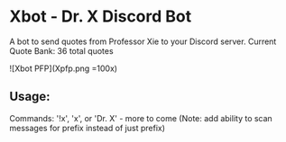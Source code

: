 # Xbot - Dr. X Discord Bot

A bot to send quotes from Professor Xie to your Discord server.
Current Quote Bank: 36 total quotes

![Xbot PFP](Xpfp.png =100x)

## Usage:

Commands: '!x', 'x', or 'Dr. X' - more to come
(Note: add ability to scan messages for prefix instead of just prefix)
